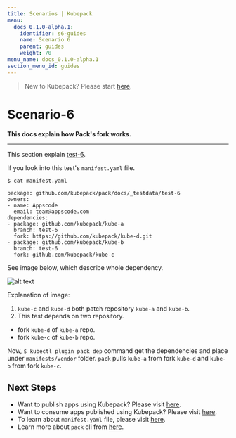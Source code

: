 ```yaml
---
title: Scenarios | Kubepack
menu:
  docs_0.1.0-alpha.1:
    identifier: s6-guides
    name: Scenario 6
    parent: guides
    weight: 70
menu_name: docs_0.1.0-alpha.1
section_menu_id: guides
---
```


> New to Kubepack? Please start [here](/docs/0.1.0-alpha.1/concepts/README).

# Scenario-6

**This docs explain how Pack's fork works.**
***

This section explain [test-6](https://github.com/kubepack/pack/tree/master/docs/_testdata/test-6).

If you look into this test's `manifest.yaml` file.

```console
$ cat manifest.yaml

package: github.com/kubepack/pack/docs/_testdata/test-6
owners:
- name: Appscode
  email: team@appscode.com
dependencies:
- package: github.com/kubepack/kube-a
  branch: test-6
  fork: https://github.com/kubepack/kube-d.git
- package: github.com/kubepack/kube-b
  branch: test-6
  fork: github.com/kubepack/kube-c
```


See image below, which describe whole dependency.

![alt text](/docs/0.1.0-alpha.1/_testdata/test-6/test-6.jpg)


Explanation of image:

1. `kube-c` and `kube-d` both patch repository `kube-a` and `kube-b`.
2. This test depends on two repository.
  - fork `kube-d` of `kube-a` repo.
  - fork `kube-c` of `kube-b` repo.

Now, `$ kubectl plugin pack dep` command get the dependencies and place under `manifests/vendor` folder. `pack` pulls `kube-a` from fork `kube-d` and `kube-b` from fork `kube-c`.


## Next Steps

- Want to publish apps using Kubepack? Please visit [here](/docs/0.1.0-alpha.1/concepts/how/publisher).
- Want to consume apps published using Kubepack? Please visit [here](/docs/0.1.0-alpha.1/concepts/how/user).
- To learn about `manifest.yaml` file, please visit [here](/docs/0.1.0-alpha.1/concepts/how/manifest).
- Learn more about `pack` cli from [here](/docs/0.1.0-alpha.1/concepts/how/cli).
